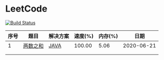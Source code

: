 # LeetCode

[![Build Status](https://travis-ci.org/a1023293003/LeetCode.svg?branch=master)](https://travis-ci.org/a1023293003/LeetCode)

| 序号 | 题目                                                  | 解决方案                                                     | 速度(%) | 内存(%) | 日期       |
| ---- | ----------------------------------------------------- | ------------------------------------------------------------ | ------- | ------- | ---------- |
| 1    | [两数之和](https://leetcode-cn.com/problems/two-sum/) | [JAVA](https://github.com/a1023293003/LeetCode/tree/master/src/main/java/cn/bluesking/leetcode/solution/TwoSum.java) | 100.00  | 5.06    | 2020-06-21 |
|      |                                                       |                                                              |         |         |            |
|      |                                                       |                                                              |         |         |            |


